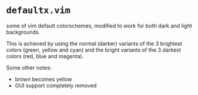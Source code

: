 # `defaultx.vim`

some of vim default colorschemes, modified to work for both dark and light
backgrounds.

This is achieved by using
the normal (darker) variants of the 3 brightest colors (green, yellow and cyan)
and
the bright variants of the 3 darkest colors (red, blue and magenta).

Some other notes:
* brown becomes yellow
* GUI support completely removed
